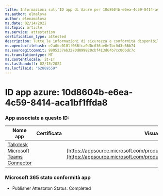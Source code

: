 ```yaml
---
title: Informazioni sull'ID app di Azure per 10d8604b-e6ea-4c59-8414-aca1bf1ffda8
ms.author: elmalova
author: elenamalova
ms.date: 02/14/2022
ms.topic: article
ms.service: attestation
certification_type: attested
description: Tutte le informazioni di sicurezza e conformità disponibili per 10d8604b-e6ea-4c59-8414-aca1bf1ffda8.
ms.openlocfilehash: e2a0dc0101f036fca9d0c036ae8e7bc0d3c66b74
ms.sourcegitcommit: 9905237eb3270d099820cbf413d64b7cc066dc7c
ms.translationtype: MT
ms.contentlocale: it-IT
ms.lasthandoff: 02/15/2022
ms.locfileid: "62809559"
---
```

# <a name="azure-app-id-10d8604b-e6ea-4c59-8414-aca1bf1ffda8"></a>ID app azure: 10d8604b-e6ea-4c59-8414-aca1bf1ffda8


### <a name="apps-associated-with-this-id"></a>App associate a questo ID:
| **Nome app** | **Certificata** | **Visualizzazione in AppSource** |
|--------------|---------------|-----------------------|
| [Talkdesk Microsoft Teams Connector](https://docs.microsoft.com/microsoft-365-app-certification/forward/talkdeskinc1579824950513.talkdesk_for_teams) |  | [https://appsource.microsoft.com/product/office/talkdeskinc1579824950513.talkdesk_for_teams](https://appsource.microsoft.com/product/office/talkdeskinc1579824950513.talkdesk_for_teams) |

### <a name="microsoft-365-app-compliance-status"></a>Microsoft 365 stato conformità app
- Publisher Attestaton Status: Completed
